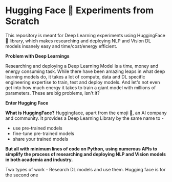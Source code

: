 # Hugging Face 🤗 Experiments from Scratch

This repository is meant for Deep Learning experiments using HuggingFace 🤗 library, which makes researching and deploying NLP and Vision DL models insanely easy and time/cost/energy efficient. 

**Problem with Deep Learnings**

Researching and deploying a Deep Learning Model is a time, money and energy consuming task. While there have been amazing leaps in what deep learning models do, it takes a lot of compute, data and DL specific engineering expertise to train, test and deploy models. And let's not even get into how much energy it takes to train a giant model with millions of parameters. These are big problems, isn't it?

**Enter Hugging Face**

**What is HuggingFace?**
Huggingface, apart from the emoji 🤗, an AI company and community. It provides a Deep Learning Library by the same name to - 
* use pre-trained models
* fine-tune pre-trained models
* share your trained models

**But all with minimum lines of code on Python, using numerous APIs to simplify the process of researching and deploying NLP and Vision models in both academia and industry.**



Two types of work - Research DL models and use them. Hugging face is for the second one






